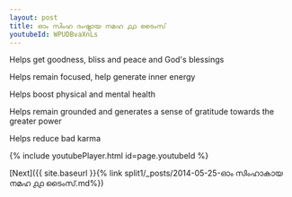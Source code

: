 ```yaml
---
layout: post
title: ഓം സിംഹ ദംഷ്ട്രായ നമഹ ൧൧ ടൈംസ്
youtubeId: WPUDBvaXnLs
---
```

 
 
Helps get goodness, bliss and peace and God's blessings
 
Helps remain focused, help generate inner energy 
 
Helps boost physical and mental health 
 
Helps remain grounded and generates a sense of gratitude towards the greater power 
 
Helps reduce bad karma
 
 
 
 


{% include youtubePlayer.html id=page.youtubeId %}
 
[Next]({{ site.baseurl }}{% link  split1/_posts/2014-05-25-ഓം സിംഹാകായ നമഹ ൧൧ ടൈംസ്.md%})
 
